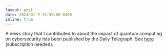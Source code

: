 ```yaml
---
layout: post
date: 2024-01-9 15:59:00-0400
inline: true
---
```


A news story that I contributed to about the impact of quantum computing on cybersecurity has been published by the Daily Telegraph. See [here](https://www.dailytelegraph.com.au/news/nsw/deteriorating-cybersecurity-leaves-australia-vulnerable-as-threat-of-quantum-computers-looms/news-story/400d3aed5fe7f75ffa31a4c497421c9b) (subscription needed).
